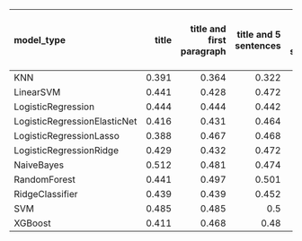 | model_type                   |   title |   title and first paragraph |   title and 5 sentences |   title and 10 sentences |   title and first sentence each paragraph | raw text   |
|:-----------------------------|--------:|----------------------------:|------------------------:|-------------------------:|------------------------------------------:|:-----------|
| KNN                          |   0.391 |                       0.364 |                   0.322 |                    0.549 |                                     0.379 | 0.470      |
| LinearSVM                    |   0.441 |                       0.428 |                   0.472 |                    0.486 |                                     0.414 | 0.552      |
| LogisticRegression           |   0.444 |                       0.444 |                   0.442 |                    0.498 |                                     0.488 | 0.558      |
| LogisticRegressionElasticNet |   0.416 |                       0.431 |                   0.464 |                    0.483 |                                     0.479 | 0.552      |
| LogisticRegressionLasso      |   0.388 |                       0.467 |                   0.468 |                    0.474 |                                     0.488 | 0.507      |
| LogisticRegressionRidge      |   0.429 |                       0.432 |                   0.472 |                    0.498 |                                     0.444 | 0.538      |
| NaiveBayes                   |   0.512 |                       0.481 |                   0.474 |                    0.475 |                                     0.484 | 0.537      |
| RandomForest                 |   0.441 |                       0.497 |                   0.501 |                    0.519 |                                     0.516 | **0.561**  |
| RidgeClassifier              |   0.439 |                       0.439 |                   0.452 |                    0.467 |                                     0.462 | 0.534      |
| SVM                          |   0.485 |                       0.485 |                   0.5   |                    0.524 |                                     0.514 | 0.533      |
| XGBoost                      |   0.411 |                       0.468 |                   0.48  |                    0.501 |                                     0.508 | 0.535      |